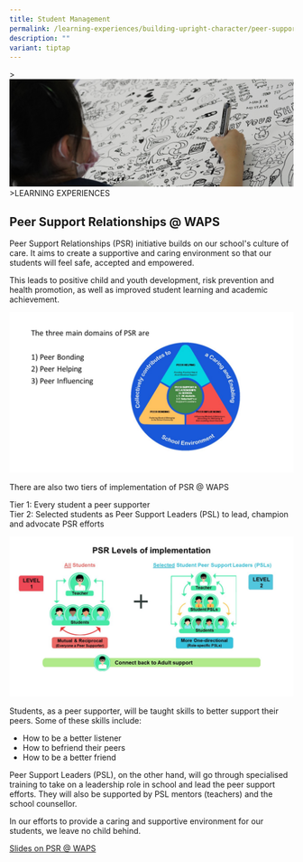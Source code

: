 ```yaml
---
title: Student Management
permalink: /learning-experiences/building-upright-character/peer-support-relationships-at-waps/
description: ""
variant: tiptap
---
```

&gt;![](/images/Learning%20Experiences/learning-experiences_banner.jpg)
&gt;LEARNING EXPERIENCES

## Peer Support Relationships @ WAPS


Peer Support Relationships (PSR) initiative builds on our school's culture of care. It aims to create a supportive and caring environment so that our students will feel safe, accepted and empowered.&nbsp;

  

This leads to positive child and youth development, risk prevention and health promotion, as well as improved student learning and academic achievement.

![](/images/Learning%20Experiences/Peer%20Support%20Relationships%201.jpg)

There are also two tiers of implementation of PSR @ WAPS

  

Tier 1: Every student a peer supporter<br>
Tier 2: Selected students as Peer Support Leaders (PSL) to lead, champion and advocate PSR efforts


![](/images/Learning%20Experiences/Peer%20Support%20Relationships%202.jpg)


Students, as a peer supporter, will be taught skills to better support their peers. Some of these skills include:&nbsp;

*   How to be a better listener
*   How to befriend their peers
*   How to be a better friend&nbsp;

  

Peer Support Leaders (PSL), on the other hand, will go through specialised training to take on a leadership role in school and lead the peer support efforts. They will also be supported by PSL mentors (teachers) and the school counsellor.&nbsp;

  

In our efforts to provide a caring and supportive environment for our students, we leave no child behind.&nbsp;

  
[Slides on PSR @ WAPS](/files/PSR%20%20WAPS.pdf)<br>